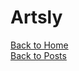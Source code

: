 # Artsly


<a href="https://linux-gamer.github.io">Back to Home</a>
<br>
<a href="https://linux-gamer.github.io/posts">Back to Posts</a>

